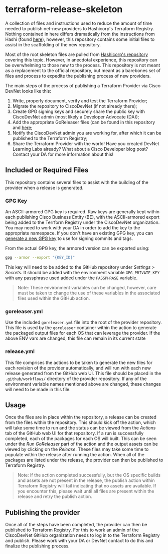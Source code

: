 # terraform-release-skeleton

A collection of files and instructions used to reduce the amount of time needed to publish net-new providers to Hashicorp's Terraform Registry.  Nothing contained in here differs dramatically from the instructions from Hashi (found [here](https://www.terraform.io/docs/registry/providers/publishing.html)), however, this repository contains some initial files to assist in the scaffolding of the new repository.

Most of the root skeleton files are pulled from [Hashicorp's repository](https://github.com/hashicorp/terraform-provider-scaffolding) covering this topic.  However, in anecdotal experience, this repository can be overwhelming to those new to the process.  This repository is not meant as a replacement to the official repository, but meant as a barebones set of files and process to expedite the publishing process of new providers. 

The main steps of the process of publishing a Terraform Provider via Cisco DevNet looks like this:

1. Write, properly document, verify and test the Terraform Provider;
2. Migrate the repository to CiscoDevNet (if not already there);
3. Create GPG signing keys and securely share the public key with CiscoDevNet admin (most likely a Developer Advocate (DA));
4. Add the appropriate GoReleaser files (can be found in this repository and [here](https://github.com/hashicorp/terraform-provider-scaffolding);
5. Notify the CiscoDevNet admin you are working for, after which it can be published to the Terraform Registry;
6. Share the Terraform Provider with the world! Have you created DevNet Learning Labs already? What about a Cisco Developer blog post? Contact your DA for more information about this!

## Included or Required Files

This repository contains several files to assist with the building of the provider when a release is generated.

### GPG Key

An ASCII-armored GPG key is required.  Raw keys are generally kept within each publishing Cisco Business Entity (BE), with the ASCII-armored export being added to the Terrform Registry under the CiscoDevNet organization.  You may need to work with your DA in order to add the key to the appropriate namespace. If you don't have an existing GPG key, you can [generate a new GPG key](https://docs.github.com/en/github/authenticating-to-github/managing-commit-signature-verification/generating-a-new-gpg-key) to use for signing commits and tags.

From the actual GPG key, the armored version can be exported using:

```bash
gpg --armor --export "{KEY_ID}"
```

This key will need to be added to the GitHub repository under *Settings > Secrets*.  It should be added with the environment variable `GPG_PRIVATE_KEY` with any passphrase used added under the `PASSPHRASE` variable.

> Note: These environment variables can be changed, however, care must be taken to change the use of these variables in the associated files used within the GitHub action.

### goreleaser.yml

Use the included `goreleaser.yml` file into the root of the provider repository.  This file is used by the `goreleaser` container within the action to generate the packaged output files for each OS that can leverage the provider.  If the above ENV vars are changed, this file can remain in its current state

### release.yml

This file comprises the actions to be taken to generate the new files for each revision of the provider automatically, and will run with each new release generated from the GitHub web UI.  This file should be placed in the `.github/workflows/` directory of the provider repository.  If any of the environment variable names mentioned above are changed, these changes will need to be made in this file.

## Usage

Once the files are in place within the repository, a release can be created from the files within the repository.  This should kick off the action, which will take some time to run and the status can be viewed from the *Actions* tab of the GitHub web UI for that repository.  If a run is successfully completed, each of the packages for each OS will built.  This can be seen under the *Run GoReleaser* part of the action and the output assets can be viewed by clicking on the *Release*.  These files may take some time to populate within the release after running the action.  When all of the packages are listed under the release, the provider can then be published to Terraform Registry.

> Note: If the action completed successfully, but the OS specific builds and assets are not present in the release, the publish action within Terraform Registry will fail indicating that no assets are available.  If you encounter this, please wait until all files are present within the release and retry the publish action.

## Publishing the provider
Once all of the steps have been completed, the provider can then be published to Terraform Registry. For this to work an admin of the CiscoDevNet GitHub organization needs to log in to the Terraform Registry and publish. Please work with your DA or DevNet contact to do this and finalize the publishing process. 
